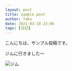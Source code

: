 ```yaml
---
layout: post
title: sample post
author: Taku
date: 2021-03-10 23:00
tags: [日記]
---
```


こんにちは、サンプル投稿です。

ジムに行きました～

![ジム](http://sports-arai.jp/CIMG4274.JPG)
